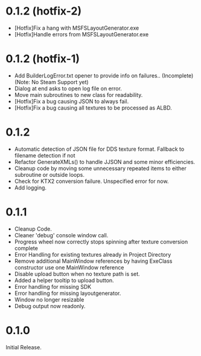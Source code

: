 # 0.1.2 (hotfix-2)
- [Hotfix]Fix a hang with MSFSLayoutGenerator.exe
- [Hotfix]Handle errors from MSFSLayoutGenerator.exe

# 0.1.2 (hotfix-1)
- Add BuilderLogError.txt opener to provide info on failures.. (Incomplete) (Note: No Steam Support yet)
- Dialog at end asks to open log file on error.
- Move main subroutines to new class for readability.
- [Hotfix]Fix a bug causing JSON to always fail.
- [Hotfix]Fix a bug causing all textures to be processed as ALBD.

# 0.1.2
- Automatic detection of JSON file for DDS texture format. Fallback to filename detection if not
- Refactor GenerateXMLs() to handle JJSON and some minor efficiencies.
- Cleanup code by moving some unnecessary repeated items to either subroutine or outside loops.
- Check for KTX2 conversion failure. Unspecified error for now.
- Add logging.

# 0.1.1
- Cleanup Code.
- Cleaner 'debug' console window call.
- Progress wheel now correctly stops spinning after texture conversion complete
- Error Handling for existing textures already in Project Directory
- Remove additional MainWindow references by having ExeClass constructor use one MainWindow reference
- Disable upload button when no texture path is set.
- Added a helper tooltip to upload button.
- Error handling for missing SDK
- Error handling for missing layoutgenerator.
- Window no longer resizable
- Debug output now readonly.

# 0.1.0
Initial Release.